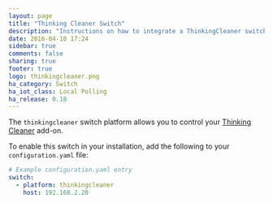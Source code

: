 ```yaml
---
layout: page
title: "Thinking Cleaner Switch"
description: "Instructions on how to integrate a ThinkingCleaner switches within Home Assistant."
date: 2016-04-10 17:24
sidebar: true
comments: false
sharing: true
footer: true
logo: thinkingcleaner.png
ha_category: Switch
ha_iot_class: Local Polling
ha_release: 0.18
---
```


The `thinkingcleaner` switch platform allows you to control your [Thinking Cleaner](http://www.thinkingcleaner.com) add-on.

To enable this switch in your installation, add the following to your `configuration.yaml` file:

```yaml
# Example configuration.yaml entry
switch:
  - platform: thinkingcleaner
    host: 192.168.2.20
```
